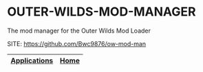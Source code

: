 # OUTER-WILDS-MOD-MANAGER

   The mod manager for the Outer Wilds Mod Loader

 SITE: https://github.com/Bwc9876/ow-mod-man

 | [Applications](https://portable-linux-apps.github.io/apps.html) | [Home](https://portable-linux-apps.github.io)
 | --- | --- |
